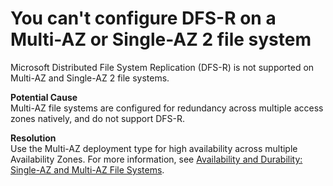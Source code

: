 # You can't configure DFS\-R on a Multi\-AZ or Single\-AZ 2 file system<a name="dfs-r"></a>

Microsoft Distributed File System Replication \(DFS\-R\) is not supported on Multi\-AZ and Single\-AZ 2 file systems\.

**Potential Cause**  
Multi\-AZ file systems are configured for redundancy across multiple access zones natively, and do not support DFS\-R\.

**Resolution**  
Use the Multi\-AZ deployment type for high availability across multiple Availability Zones\. For more information, see [Availability and Durability: Single\-AZ and Multi\-AZ File Systems](high-availability-multiAZ.md)\.